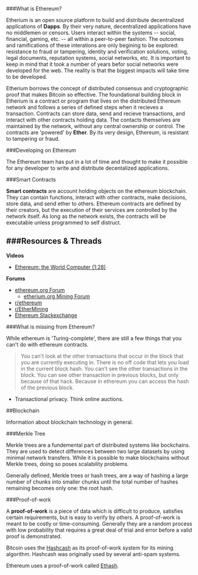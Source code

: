 ###What is Ethereum?

Etherium is an open source platform to build and distribute decentralized applications of **Dapps**. By their very nature, decentralized applications have no middlemen or censors. Users interact within the systems -- social, financial, gaming, etc. -- all within a peer-to-peer fashion. The outcomes and ramifications of these interations are only begining to be explored: resistance to fraud or tampering, identity and verification solutions, voting, legal documents, reputation systems, social networks, etc. It is important to keep in mind that it took a number of years befor social networks were developed for the web. The reality is that the biggest impacts will take time to be developed. 

Etherium borrows the concept of distributed consensus and cryptographic proof that makes Bitcoin so effective. The foundational building block in Etherium is a contract or program that lives on the distributed Ethereum network and follows a series of defined steps when it recieves a transaction. Contracts can store data, send and recieve transactions, and interact with other contracts holding data. The contacts themselves are maintained by the network, without any central ownership or control. The contracts are 'powered' by **Ether**. By its very design, Ethereum, is resistant to tampering or fraud.

###Developing on Ethereum

The Ethereum team has put in a lot of time and thought to make it possible for any developer to write and distribute decentalized applications.

###Smart Contracts

**Smart contracts** are account holding objects on the ethereum blockchain. They can contain functions, interact with other contracts, make decisions, store data, and send ether to others. Ethereum contracts are defined by their creators, but the execution of their services are controlled by the network itself. As long as the network exists, the contracts will be executable unless programmed to self distruct. 

###Resources & Threads
---
**Videos**

- [Ethereum: the World Computer (1:28)](https://www.youtube.com/watch?v=j23HnORQXvs)

**Forums**

- [ethereum.org Forum](https://forum.ethereum.org/)
  - [etherium.org Mining Forum](https://forum.ethereum.org/categories/mining)
- [r/ethereum](https://www.reddit.com/r/ethereum)
- [r/EtherMining](https://www.reddit.com/r/EtherMining/)
- [Ethereum Stackexchange](http://ethereum.stackexchange.com/)

###What is missing from Ethereum?

While ethereum is 'Turing-complete', there are still a few things that you can't do with ethereum contracts.

> You can't look at the other transactions that occur in the block that you are currently executing in.  There is no off code that lets you load in the current block hash. You can't see the other transactions in the block. You can see other transaction in previous blocks, but only because of that hack. Because in ethereum you can access the hash of the previous block.	

- Transactional privacy. Think online auctions. 

##Blockchain

Information about blockchain technology in general.

###Merkle Tree

Merkle trees are a fundemental part of distributed systems like bockchains. They are used to detect differences between two large datasets by using minimal network transfers. While it is possible to make blockchains without Merkle trees, doing so poses scalability problems. 

Generally defined, Merkle trees or hash trees, are a way of hashing a large number of chunks into smaller chunks until the total number of hashes remaining becomes only one: the root hash.

###Proof-of-work

A **proof-of-work** is a piece of data which is difficult to produce, satisfies certain requirements, but is easy to verify by others. A proof-of-work is meant to be costly or time-consuming. Generally they are a random process with low probability that requires a great deal of trial and error before a valid proof is demonstrated.

Bitcoin uses the [Hashcash](https://en.wikipedia.org/wiki/Hashcash) as its proof-of-work system for its mining algorithm. Hashcash was originally used by several anti-spam systems.

Ethereum uses a proof-of-work called [Ethash](https://github.com/ethereum/wiki/wiki/Ethash).